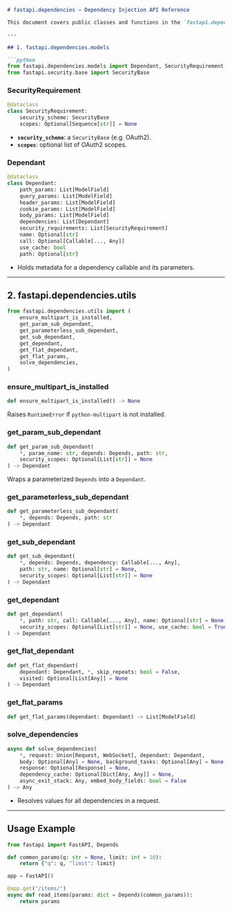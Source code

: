 ```markdown
# fastapi.dependencies — Dependency Injection API Reference

This document covers public classes and functions in the `fastapi.dependencies` package.

---

## 1. fastapi.dependencies.models

```python
from fastapi.dependencies.models import Dependant, SecurityRequirement
from fastapi.security.base import SecurityBase
```

### SecurityRequirement
```python
@dataclass
class SecurityRequirement:
    security_scheme: SecurityBase
    scopes: Optional[Sequence[str]] = None
```
- **`security_scheme`**: a `SecurityBase` (e.g. OAuth2).
- **`scopes`**: optional list of OAuth2 scopes.

### Dependant
```python
@dataclass
class Dependant:
    path_params: List[ModelField]
    query_params: List[ModelField]
    header_params: List[ModelField]
    cookie_params: List[ModelField]
    body_params: List[ModelField]
    dependencies: List[Dependant]
    security_requirements: List[SecurityRequirement]
    name: Optional[str]
    call: Optional[Callable[..., Any]]
    use_cache: bool
    path: Optional[str]
```
- Holds metadata for a dependency callable and its parameters.

---

## 2. fastapi.dependencies.utils

```python
from fastapi.dependencies.utils import (
    ensure_multipart_is_installed,
    get_param_sub_dependant,
    get_parameterless_sub_dependant,
    get_sub_dependant,
    get_dependant,
    get_flat_dependant,
    get_flat_params,
    solve_dependencies,
)
```

### ensure_multipart_is_installed
```python
def ensure_multipart_is_installed() -> None
```
Raises `RuntimeError` if `python-multipart` is not installed.

### get_param_sub_dependant
```python
def get_param_sub_dependant(
    *, param_name: str, depends: Depends, path: str,
    security_scopes: Optional[List[str]] = None
) -> Dependant
```
Wraps a parameterized `Depends` into a `Dependant`.

### get_parameterless_sub_dependant
```python
def get_parameterless_sub_dependant(
    *, depends: Depends, path: str
) -> Dependant
```

### get_sub_dependant
```python
def get_sub_dependant(
    *, depends: Depends, dependency: Callable[..., Any],
    path: str, name: Optional[str] = None,
    security_scopes: Optional[List[str]] = None
) -> Dependant
```

### get_dependant
```python
def get_dependant(
    *, path: str, call: Callable[..., Any], name: Optional[str] = None,
    security_scopes: Optional[List[str]] = None, use_cache: bool = True
) -> Dependant
```

### get_flat_dependant
```python
def get_flat_dependant(
    dependant: Dependant, *, skip_repeats: bool = False,
    visited: Optional[List[Any]] = None
) -> Dependant
```

### get_flat_params
```python
def get_flat_params(dependant: Dependant) -> List[ModelField]
```

### solve_dependencies
```python
async def solve_dependencies(
    *, request: Union[Request, WebSocket], dependant: Dependant,
    body: Optional[Any] = None, background_tasks: Optional[Any] = None,
    response: Optional[Response] = None,
    dependency_cache: Optional[Dict[Any, Any]] = None,
    async_exit_stack: Any, embed_body_fields: bool = False
) -> Any
```
- Resolves values for all dependencies in a request.

---

## Usage Example

```python
from fastapi import FastAPI, Depends

def common_params(q: str = None, limit: int = 10):
    return {"q": q, "limit": limit}

app = FastAPI()

@app.get("/items/")
async def read_items(params: dict = Depends(common_params)):
    return params
```
```